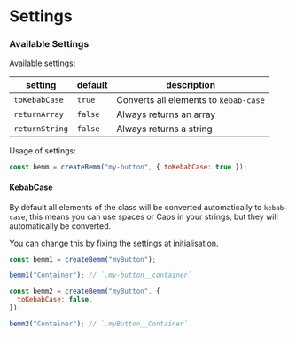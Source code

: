 # Settings


### Available Settings

Available settings:

| setting        | default | description                           |
| -------------- | ------- | ------------------------------------- |
| `toKebabCase`  | `true`  | Converts all elements to `kebab-case` |
| `returnArray`  | `false` | Always returns an array               |
| `returnString` | `false` | Always returns a string               |

Usage of settings:

```js
const bemm = createBemm("my-button", { toKebabCase: true });
```



#### KebabCase

By default all elements of the class will be converted automatically to `kebab-case`, this means you can use spaces or Caps in your strings, but they will automatically be converted.

You can change this by fixing the settings at initialisation.

```js
const bemm1 = createBemm("myButton");

bemm1("Container"); // `.my-button__container`

const bemm2 = createBemm("myButton", {
  toKebabCase: false,
});

bemm2("Container"); // `.myButton__Container`
```
